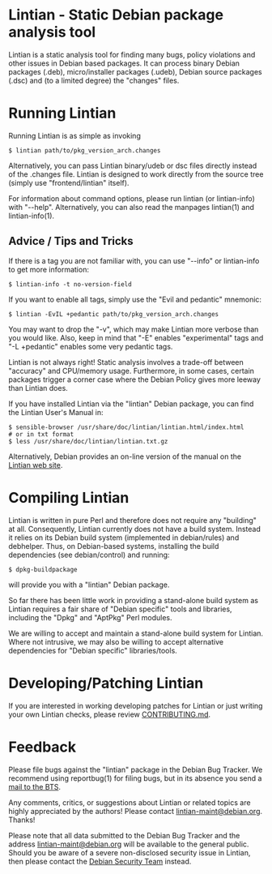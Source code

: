 Lintian - Static Debian package analysis tool
=============================================

Lintian is a static analysis tool for finding many bugs, policy
violations and other issues in Debian based packages.  It can process
binary Debian packages (.deb), micro/installer packages (.udeb),
Debian source packages (.dsc) and (to a limited degree) the "changes"
files.


Running Lintian
===============

Running Lintian is as simple as invoking

    $ lintian path/to/pkg_version_arch.changes

Alternatively, you can pass Lintian binary/udeb or dsc files directly
instead of the .changes file.  Lintian is designed to work directly
from the source tree (simply use "frontend/lintian" itself).

For information about command options, please run lintian (or
lintian-info) with "--help". Alternatively, you can also read the
manpages lintian(1) and lintian-info(1).

Advice / Tips and Tricks
------------------------

If there is a tag you are not familiar with, you can use "--info" or
lintian-info to get more information:

    $ lintian-info -t no-version-field

If you want to enable all tags, simply use the "Evil and pedantic"
mnemonic:

    $ lintian -EvIL +pedantic path/to/pkg_version_arch.changes

You may want to drop the "-v", which may make Lintian more verbose
than you would like.  Also, keep in mind that "-E" enables
"experimental" tags and "-L +pedantic" enables some very pedantic
tags.

Lintian is not always right!  Static analysis involves a trade-off
between "accuracy" and CPU/memory usage.  Furthermore, in some cases,
certain packages trigger a corner case where the Debian Policy gives
more leeway than Lintian does.

If you have installed Lintian via the "lintian" Debian package, you
can find the Lintian User's Manual in:

    $ sensible-browser /usr/share/doc/lintian/lintian.html/index.html
    # or in txt format
    $ less /usr/share/doc/lintian/lintian.txt.gz

Alternatively, Debian provides an on-line version of the manual on
the [Lintian web site][online-manual].

[online-manual]: https://lintian.debian.org/manual/index.html

Compiling Lintian
=================

Lintian is written in pure Perl and therefore does not require any
"building" at all.  Consequently, Lintian currently does not have a
build system.  Instead it relies on its Debian build system
(implemented in debian/rules) and debhelper.  Thus, on Debian-based
systems, installing the build dependencies (see debian/control) and
running:

    $ dpkg-buildpackage

will provide you with a "lintian" Debian package.

So far there has been little work in providing a stand-alone build
system as Lintian requires a fair share of "Debian specific" tools and
libraries, including the "Dpkg" and "AptPkg" Perl modules.

We are willing to accept and maintain a stand-alone build system for
Lintian.  Where not intrusive, we may also be willing to accept
alternative dependencies for "Debian specific" libraries/tools.

Developing/Patching Lintian
===========================

If you are interested in working developing patches for Lintian or
just writing your own Lintian checks, please review [CONTRIBUTING.md]().

Feedback
========

Please file bugs against the "lintian" package in the Debian Bug
Tracker.  We recommend using reportbug(1) for filing bugs, but
in its absence you send a [mail to the BTS][bts-report-bug].

Any comments, critics, or suggestions about Lintian or related topics
are highly appreciated by the authors! Please contact
<lintian-maint@debian.org>.  Thanks!

Please note that all data submitted to the Debian Bug Tracker and the
address <lintian-maint@debian.org> will be available to the general
public.  Should you be aware of a severe non-disclosed security issue
in Lintian, then please contact the
[Debian Security Team][report-security-issue] instead.

[bts-report-bug]: https://www.debian.org/Bugs/Reporting

[report-security-issue]: https://www.debian.org/security/faq#contact
